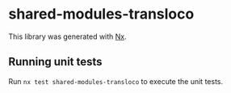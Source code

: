 # shared-modules-transloco

This library was generated with [Nx](https://nx.dev).

## Running unit tests

Run `nx test shared-modules-transloco` to execute the unit tests.
